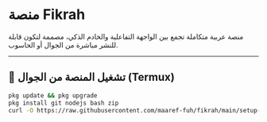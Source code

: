 # منصة Fikrah

منصة عربية متكاملة تجمع بين الواجهة التفاعلية والخادم الذكي، مصممة لتكون قابلة للنشر مباشرة من الجوال أو الحاسوب.

---

## 🚀 تشغيل المنصة من الجوال (Termux)

```bash
pkg update && pkg upgrade
pkg install git nodejs bash zip
curl -O https://raw.githubusercontent.com/maaref-fuh/fikrah/main/setup-lite.sh && bash setup-lite.sh
